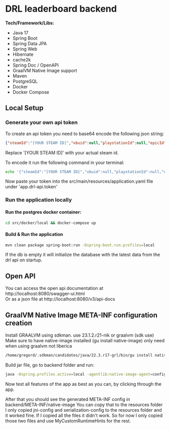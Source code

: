 # DRL leaderboard backend
**Tech/Framework/Libs:**
* Java 17
* Spring Boot
* Spring Data JPA
* Spring Web
* Hibernate
* cache2k
* Spring Doc / OpenAPI
* GraalVM Native Image support
* Maven
* PostgreSQL
* Docker
* Docker Compose

## Local Setup
### Generate your own api token
To create an api token you need to base64 encode the following json string:
```json
{"steamId":"[YOUR STEAM ID]","xbuid":null,"playstationId":null,"epicId":null,"ticket":"","os":"win","version":"4.0.d74d.rls-win"}
```
Replace '[YOUR STEAM ID]' with your actual steam id.  

To encode it run the following command in your terminal:
```bash
echo '{"steamId":"[YOUR STEAM ID]","xbuid":null,"playstationId":null,"epicId":null,"ticket":"","os":"win","version":"4.0.d74d.rls-win"}' | base64
```
Now paste your token into the src/main/resources/application.yaml file under 'app.drl-api.token'

### Run the application locally
#### Run the postgres docker container:
```bash
cd src/docker/local && docker-compose up
```
#### Build & Run the application
```bash
mvn clean package spring-boot:run -Dspring-boot.run.profiles=local
```
If the db is empty it will initialize the database with the latest data from the drl api on startup.

## Open API
You can access the open api documentation at http://localhost:8080/swagger-ui.html  
Or as a json file at http://localhost:8080/v3/api-docs

## GraalVM Native Image META-INF configuration creation
Install GRAALVM using sdkman.
use 23.1.2.r21-nik or graalvm (sdk use)
Make sure to have native-image installed (gu install native-image) only need when using graalvm not liberica
```bash
/home/gregord/.sdkman/candidates/java/22.3.r17-grl/bin/gu install native-image 
```
Build jar file, go to backend folder and run:
```bash
java -Dspring.profiles.active=local -agentlib:native-image-agent=config-output-dir=META-INF/native-image -jar target/DRLLeaderboardBackend-1.4.0.jar
```

Now test all features of the app as best as you can, by clicking through the app.

After that you should see the generated META-INF config in backend/META-INF/native-image
You can copy that to the resources folder
I only copied jni-config and serialization-config to the resources folder and it worked fine.
If I copied all the files it didn't work. So for now I only copied those two files and use MyCustomRuntimeHints for the rest.
